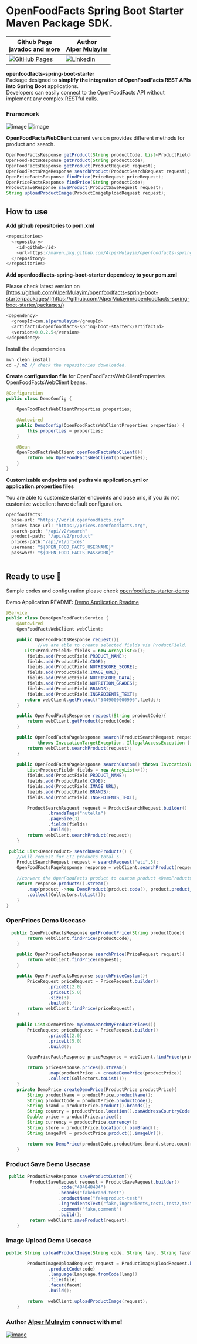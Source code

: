 # OpenFoodFacts Spring Boot Starter Maven Package SDK.

| Github Page<br>javadoc and more |Author<br>Alper Mulayim |
|----------|----------|
| [![GitHub Pages](https://img.shields.io/badge/GitHub%20Pages-222222?style=for-the-badge&logo=github%20Pages&logoColor=white)](https://alpermulayim.github.io/openfoodfacts-spring-boot-starter/) | [![LinkedIn](https://img.shields.io/badge/LinkedIn-0077B5?style=for-the-badge&logo=linkedin&logoColor=white)](https://www.linkedin.com/in/alpermulayim/) |

**openfoodfacts-spring-boot-starter** <br> Package designed to **simplify the integration of OpenFoodFacts REST APIs into Spring Boot** applications. <br> Developers can easily connect to the OpenFoodFacts API  without implement any complex RESTful calls.

 ### Framework
 ![image](https://img.shields.io/badge/Spring_Boot-6DB33F?style=for-the-badge&logo=spring-boot&logoColor=white)
 ![image](https://img.shields.io/badge/Spring-6DB33F?style=for-the-badge&logo=spring&logoColor=white)

 
 **OpenFoodFactsWebClient**  current version provides different methods for product and search. 

```java
OpenFoodFactsResponse getProduct(String productCode, List<ProductField> fields);
OpenFoodFactsResponse getProduct(String productCode);
OpenFoodFactsResponse getProduct(ProductRequest request);
OpenFoodFactsPageResponse searchProduct(ProductSearchRequest request);
OpenPriceFactsResponse findPrice(PriceRequest priceRequest);
OpenPriceFactsResponse findPrice(String productCode);
ProductSaveResponse saveProduct(ProductSaveRequest request);
String uploadProductImage(ProductImageUploadRequest request);
```

## How to use

**Add github repositories to pom.xml** 

```java
<repositories>
  <repository>
    <id>github</id>
    <url>https://maven.pkg.github.com/AlperMulayim/openfoodfacts-spring-boot-starter</url>
  </repository>
</repositories>
```

**Add openfoodfacts-spring-boot-starter dependecy to your  pom.xml** 

 Please check latest version on [https://github.com/AlperMulayim/openfoodfacts-spring-boot-starter/packages/](https://github.com/AlperMulayim/openfoodfacts-spring-boot-starter/packages/)

```java
<dependency>
  <groupId>com.alpermulayim</groupId>
  <artifactId>openfoodfacts-spring-boot-starter</artifactId>
  <version>0.0.2.5</version>
</dependency>
```

Install the dependencies  

```java
mvn clean install 
cd ~/.m2 // check the repositories downloaded. 
```
**Create configuration file** for OpenFoodFactsWebClientProperties OpenFoodFactsWebClient beans.

```java
@Configuration
public class DemoConfig {

    OpenFoodFactsWebClientProperties properties;

    @Autowired
    public DemoConfig(OpenFoodFactsWebClientProperties properties) {
        this.properties = properties;
    }

    @Bean
    OpenFoodFactsWebClient openFoodFactsWebClient(){
        return new OpenFoodFactsWebClient(properties);
    }
}
```
**Customizable endpoints and paths via application.yml or application.properties files** 

You are able to customize starter endpoints and base urls, if you do not customize webclient have default configuration. 

```java
openfoodfacts:
  base-url: "https://world.openfoodfacts.org"
  prices-base-url: "https://prices.openfoodfacts.org",
  search-path: "/api/v2/search"
  product-path: "/api/v2/product"
  prices-path:"/api/v1/prices"
  username: "${OPEN_FOOD_FACTS_USERNAME}"
  password: "${OPEN_FOOD_FACTS_PASSWORD}"
  
```
## **Ready to use 🎉**

Sample codes and configuration please check [openfoodfacts-starter-demo](https://github.com/AlperMulayim/openfoodfacts-spring-boot-starter/tree/main/openfoodfacts-starter-demo)

Demo Application README: [Demo Application Readme](https://github.com/AlperMulayim/openfoodfacts-spring-boot-starter/blob/main/DemoApp-README.md)
```java
@Service
public class DemoOpenFoodFactsService {
    @Autowired
    OpenFoodFactsWebClient webClient;

    public OpenFoodFactsResponse request(){
			//we are able to create selected fields via ProductField. 
       List<ProductField> fields = new ArrayList<>();
        fields.add(ProductField.PRODUCT_NAME);
        fields.add(ProductField.CODE);
        fields.add(ProductField.NUTRISCORE_SCORE);
        fields.add(ProductField.IMAGE_URL);
        fields.add(ProductField.NUTRISCORE_DATA);
        fields.add(ProductField.NUTRITION_GRADES);
        fields.add(ProductField.BRANDS);
        fields.add(ProductField.INGREDIENTS_TEXT);
       return webClient.getProduct("5449000000996",fields);
    }

    public OpenFoodFactsResponse request(String productCode){
        return webClient.getProduct(productCode);
    }

    public OpenFoodFactsPageResponse search(ProductSearchRequest request)
            throws InvocationTargetException, IllegalAccessException {
        return webClient.searchProduct(request);
    }
    
    public OpenFoodFactsPageResponse searchCustom() throws InvocationTargetException, IllegalAccessException {
        List<ProductField> fields = new ArrayList<>();
        fields.add(ProductField.PRODUCT_NAME);
        fields.add(ProductField.CODE);
        fields.add(ProductField.IMAGE_URL);
        fields.add(ProductField.BRANDS);
        fields.add(ProductField.INGREDIENTS_TEXT);

        ProductSearchRequest request = ProductSearchRequest.builder()
                .brandsTags("nutella")
                .pageSize(3)
                .fields(fields)
                .build();
        return webClient.searchProduct(request);
    }

 public List<DemoProduct> searchDemoProducts() {
	//will request for ETI products total 5. 
	ProductSearchRequest request = searchRequest("eti",5);
	OpenFoodFactsPageResponse response = webClient.searchProduct(request);

	//convert the OpenFoodFacts product to custom product <DemoProduct> 
	return response.products().stream()
		.map(product ->new DemoProduct(product.code(), product.product_name(),product.imageUrl()))
		.collect(Collectors.toList());
    }
}
```
### OpenPrices Demo Usecase
```java
  public OpenPriceFactsResponse getProductPrice(String productCode){
        return webClient.findPrice(productCode);
    }

    public OpenPriceFactsResponse searchPrice(PriceRequest request){
        return webClient.findPrice(request);
    }

    public OpenPriceFactsResponse searchPriceCustom(){
        PriceRequest priceRequest = PriceRequest.builder()
                .priceGt(2.0)
                .priceLt(5.0)
                .size(3)
                .build();
        return webClient.findPrice(priceRequest);
    }

    public List<DemoPrice> myDemoSearchMyProductPrices(){
        PriceRequest priceRequest = PriceRequest.builder()
                .priceGt(2.0)
                .priceLt(5.0)
                .build();

        OpenPriceFactsResponse priceResponse = webClient.findPrice(priceRequest);

        return priceResponse.prices().stream()
                .map(productPrice -> createDemoPrice(productPrice))
                .collect(Collectors.toList());
    }
    private DemoPrice createDemoPrice(ProductPrice productPrice){
        String productName = productPrice.productName();
        String productCode = productPrice.productCode();
        String brand = productPrice.product().brands();
        String country = productPrice.location().osmAddressCountryCode();
        Double price = productPrice.price();
        String currency = productPrice.currency();
        String store = productPrice.location().osmBrand();
        String imageUrl = productPrice.product().imageUrl();

        return new DemoPrice(productCode,productName,brand,store,country,currency,price,imageUrl);
    }
```


### Product Save Demo Usecase
``````java
 public ProductSaveResponse saveProductCustom(){
         ProductSaveRequest request = ProductSaveRequest.builder()
                    .code("484848484")
                    .brands("fakebrand-test")
                    .productName("fakeproduct-test")
                    .ingredientsText("fake,ingredients,test1,test2,test3")
                    .comment("fake,comment")
                    .build();
         return webClient.saveProduct(request);
    }
``````

### Image Upload Demo Usecase
```````java
public String uploadProductImage(String code, String lang, String facet, MultipartFile file) throws IOException {

        ProductImageUploadRequest request = ProductImageUploadRequest.builder()
                .productCode(code)
                .language(Language.fromCode(lang))
                .file(file)
                .facet(facet)
                .build();

        return  webClient.uploadProductImage(request);
    }
```````

  ### Author  [Alper Mulayim](https://github.com/AlperMulayim) connect with me!
[![image](https://img.shields.io/badge/LinkedIn-0077B5?style=for-the-badge&logo=linkedin&logoColor=white)](https://www.linkedin.com/in/alpermulayim/) 

